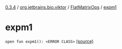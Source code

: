 [0.3.4](../../index.md) / [org.jetbrains.bio.viktor](../index.md) / [FlatMatrixOps](index.md) / [expm1](.)

# expm1

`open fun expm1(): <ERROR CLASS>` [(source)](https://github.com/JetBrains-Research/viktor/blob/0.3.4/src/main/kotlin/org/jetbrains/bio/viktor/StridedMatrix.kt#L104)